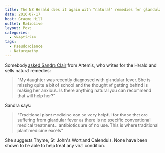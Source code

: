 ```yaml
---
title: The NZ Herald does it again with "natural" remedies for glandular fever
date: 2016-07-17
host: Graeme Hill
outlet: RadioLive
layout: Post
categories:
  - Skepticism
tags:
  - Pseudoscience
  - Naturopathy
---
```


Somebody [asked Sandra Clair](http://www.nzherald.co.nz/opinion/news/article.cfm?c_id=466&objectid=11675270) from Artemis, who writes for the Herald and sells natural remedies:

<!-- more -->

> "My daughter was recently diagnosed with glandular fever. She is missing quite a bit of school and the thought of getting behind is making her anxious. Is there anything natural you can recommend that will help her?"

Sandra says:

> "Traditional plant medicine can be very helpful for those that are suffering from glandular fever as there is no specific conventional medical treatment… antibiotics are of no use. This is where traditional plant medicine excels"

She suggests Thyme, St. John's Wort and Calendula. None have been shown to be able to help treat any viral condition.
